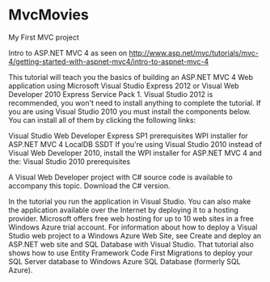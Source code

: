 MvcMovies
=========

My First MVC project

Intro to ASP.NET MVC 4 as seen on http://www.asp.net/mvc/tutorials/mvc-4/getting-started-with-aspnet-mvc4/intro-to-aspnet-mvc-4

This tutorial will teach you the basics of building an ASP.NET MVC 4 Web application using Microsoft Visual Studio Express 2012 or Visual Web Developer 2010 Express Service Pack 1. Visual Studio 2012 is recommended, you won't need to install anything to complete the tutorial. If you are using Visual Studio 2010 you must install the components below. You can install all of them by clicking the following links:

Visual Studio Web Developer Express SP1 prerequisites WPI installer for ASP.NET MVC 4 LocalDB SSDT If you're using Visual Studio 2010 instead of Visual Web Developer 2010, install the WPI installer for ASP.NET MVC 4 and the: Visual Studio 2010 prerequisites

A Visual Web Developer project with C# source code is available to accompany this topic. Download the C# version.

In the tutorial you run the application in Visual Studio. You can also make the application available over the Internet by deploying it to a hosting provider. Microsoft offers free web hosting for up to 10 web sites in a free Windows Azure trial account. For information about how to deploy a Visual Studio web project to a Windows Azure Web Site, see Create and deploy an ASP.NET web site and SQL Database with Visual Studio. That tutorial also shows how to use Entity Framework Code First Migrations to deploy your SQL Server database to Windows Azure SQL Database (formerly SQL Azure).
